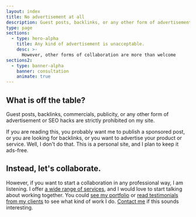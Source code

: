 ```yaml
---
layout: index
title: No advertisement at all
description: Guest posts, backlinks, or any other form of advertisement is strictly prohibited on my site, but I am open to other forms of collaboration.
type: page
sections:
  - type: hero-alpha
    title: Any kind of advertisement is unacceptable.
    desc: >-
      However, other forms of collaboration are more than welcome
sections2:
  - type: banner-alpha
    banner: consultation
    animate: true
---
```


## What is off the table?

Guest posts, backlinks, commercials, publicity, or any other form of advertisement or SEO hacks are strictly prohibited on my site.

If you are reading this, you probably want me to publish a sponsored post, or you are looking for backlinks, or you want to advertise your product or service. Well, I don't do that. This is a personal site, and I plan to keep it ads-free.

## Instead, let's collaborate.

However, if you want to start a collaboration in any professional way, I am listening. I offer [a wide range of services](/services/), and I would love to start talking about working together. You could [see my portfolio](/portfolio/) or [read testimonials from my clients](/testimonials/) to see what kind of work I do. [Contact me](/contact/) if this sounds interesting.
